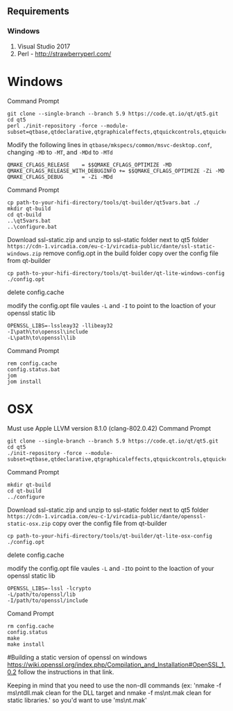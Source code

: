 ## Requirements
### Windows
1. Visual Studio 2017
2. Perl - http://strawberryperl.com/


# Windows
Command Prompt
```
git clone --single-branch --branch 5.9 https://code.qt.io/qt/qt5.git
cd qt5
perl ./init-repository -force --module-subset=qtbase,qtdeclarative,qtgraphicaleffects,qtquickcontrols,qtquickcontrols2,qtmultimedia
```

Modify the following lines in `qtbase/mkspecs/common/msvc-desktop.conf`, changing `-MD` to `-MT`, and `-MDd` to `-MTd`
```
QMAKE_CFLAGS_RELEASE    = $$QMAKE_CFLAGS_OPTIMIZE -MD
QMAKE_CFLAGS_RELEASE_WITH_DEBUGINFO += $$QMAKE_CFLAGS_OPTIMIZE -Zi -MD
QMAKE_CFLAGS_DEBUG      = -Zi -MDd
```


Command Prompt
```
cp path-to-your-hifi-directory/tools/qt-builder/qt5vars.bat ./
mkdir qt-build
cd qt-build
..\qt5vars.bat
..\configure.bat
```

Download ssl-static.zip and unzip to ssl-static folder next to qt5 folder
`https://cdn-1.vircadia.com/eu-c-1/vircadia-public/dante/ssl-static-windows.zip`
remove config.opt in the build folder
copy over the config file from qt-builder
```
cp path-to-your-hifi-directory/tools/qt-builder/qt-lite-windows-config ./config.opt
```
delete config.cache

modify the config.opt file vaules `-L` and `-I` to point to the loaction of your openssl static lib

```
OPENSSL_LIBS=-lssleay32 -llibeay32
-I\path\to\openssl\include
-L\path\to\openssl\lib
```

Command Prompt
```
rem config.cache
config.status.bat
jom
jom install
```

# OSX
Must use Apple LLVM version 8.1.0 (clang-802.0.42)
Command Prompt
```
git clone --single-branch --branch 5.9 https://code.qt.io/qt/qt5.git
cd qt5
./init-repository -force --module-subset=qtbase,qtdeclarative,qtgraphicaleffects,qtquickcontrols,qtquickcontrols2,qtmultimedia,,
```

Command Prompt
```
mkdir qt-build
cd qt-build
../configure
```

Download ssl-static.zip and unzip to ssl-static folder next to qt5 folder
`https://cdn-1.vircadia.com/eu-c-1/vircadia-public/dante/openssl-static-osx.zip`
copy over the config file from qt-builder
```
cp path-to-your-hifi-directory/tools/qt-builder/qt-lite-osx-config ./config.opt
```
delete config.cache

modify the config.opt file vaules `-L` and `-I`to point to the loaction of your openssl static lib

```
OPENSSL_LIBS=-lssl -lcrypto
-L/path/to/openssl/lib
-I/path/to/openssl/include
```


Comand Prompt
```
rm config.cache
config.status
make
make install
```


#Building a static version of openssl on windows
https://wiki.openssl.org/index.php/Compilation_and_Installation#OpenSSL_1.0.2
follow the instructions in that link.

Keeping in mind that you need to use the non-dll commands (ex: 'nmake -f ms\ntdll.mak clean for the DLL target and nmake -f ms\nt.mak clean for static libraries.'
so you'd want to use 'ms\nt.mak'